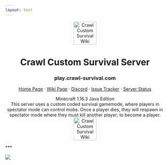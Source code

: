 ```yaml
---
layout: test
---
```

<style>
body {
  background-image: url('https://www.crawl-survival.com/assets/background.png');
}
</style>
<div style="background-image: url('https://crawl-survival.com/assets/background.png');">
<p align="center">
<a href="https://www.crawl-survival.com/">
<img src="https://www.crawl-survival.com/assets/server-icon.png?raw=true" alt="Crawl Custom Survival Wiki" width=72 height=72></a>
<h1 align="center">Crawl Custom Survival Server</h1></p>
<h3 align="center">play.crawl-survival.com</h3>
<p align="center">
<a href="https://www.crawl-survival.com">Home Page</a>
·
<a href="https://www.crawl-survival.com/wiki/">Wiki Page</a>
·
<a href="https://discord.gg/7e7ZK4g">Discord</a>
·
<a href="https://www.crawl-survival.com/issues/">Issue Tracker</a>
·
<a href="https://www.crawl-survival.com/wiki/#server-status">Server Status</a>
</p>
<p align="center">
Minecraft 1.16.3 Java Edition

<br>
This server uses a custom coded survival gamemode, where players in spectator mode can control mobs. Once a player dies, they will respawn in spectator mode where they must kill another player; to become a player.

<br>
<img src="https://www.crawl-survival.com/assets/standard.gf?raw=true" alt="Crawl Custom Survival Wiki" width=72 height=72></p>
***
	
![](http://status.mclive.eu/Minecraft%201.16.3%20Java%20Edition/play.crawl-survival.com/25565/banner.png)